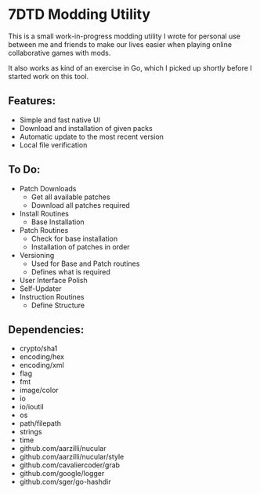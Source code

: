 
# 7DTD Modding Utility

This is a small work-in-progress modding utility I wrote for personal use between me and friends to make our lives easier when playing online collaborative games with mods. 

It also works as kind of an exercise in Go, which I picked up shortly before I started work on this tool.

## Features:
- Simple and fast native UI
- Download and installation of given packs
- Automatic update to the most recent version
- Local file verification

## To Do:
- Patch Downloads
	- Get all available patches
	- Download all patches required
- Install Routines
	- Base Installation
- Patch Routines
	- Check for base installation
	- Installation of patches in order
- Versioning
	- Used for Base and Patch routines
	- Defines what is required
- User Interface Polish
- Self-Updater
- Instruction Routines
	- Define Structure

## Dependencies:
 - crypto/sha1
 - encoding/hex
 - encoding/xml
 - flag
 - fmt
 - image/color
 - io
 - io/ioutil
 - os
 - path/filepath
 - strings
 - time
 - github.com/aarzilli/nucular
 - github.com/aarzilli/nucular/style
 - github.com/cavaliercoder/grab 
 - github.com/google/logger
 - github.com/sger/go-hashdir

